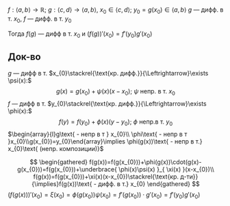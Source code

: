$f: \langle a,b \rangle\to \mathbb{R};\ g:\langle c,d \rangle\to \langle a,b \rangle,\ x_{0}\in \langle c,d \rangle;\ y_{0}=g(x_{0})\in \langle a,b \rangle$
$g$ — дифф. в т. $x_{0}$, $f$ — дифф. в т. $y_{0}$

Тогда $f(g)$ — дифф в т. $x_{0}$ и $(f(g))'(x_{0})=f'(y_{0})g'(x_{0})$
## Док-во

$g$ — дифф в т. $x_{0}\stackrel{\text{кр. дифф.}}{\Leftrightarrow}\exists \psi(x):$
$$
g(x)=g(x_{0})+\psi(x)(x-x_0);\ \psi\text{ непр. в т. }x_{0}
$$
$f$ — дифф в т. $y_{0}\stackrel{\text{кр. дифф.}}{\Leftrightarrow}\exists \phi(x):$
$$
f(y)=f(y_{0})+\phi(x)(y-y_0);\ \phi\text{ непр.в т. }y_{0}
$$
$\begin{array}{l}g\text{ - непр в т } x_{0}\\ \phi\text{ - непр в т }x_{0}\\g(x_{0})=y_{0}\end{array}\implies \phi(g(x))\text{ - непр в т.} x_{0}\text{ (непр. композиции)}$

$$
\begin{gathered}
f(g(x))=f(g(x_{0}))+\phi(g(x))\cdot(g(x)-g(x_{0}))=f(g(x_{0}))+\underbrace{ \phi(x)\psi(x) }_{ \xi(x) }(x-x_{0})\\
f(g(x))=f(g(x_{0}))+\xi(x)(x-x_{0})\stackrel{\text{кр. д-ти}}{\implies}f(g(x))\text{ - дифф. в т.} x_{0}
\end{gathered}
$$
$(f(g(x)))'(x_{0})=\xi(x_{0})=\phi(g(x_{0}))\psi(x_{0})=f'(g(x_{0}))\cdot g'(x_{0})=f'(y_{0})g'(x_{0})$

